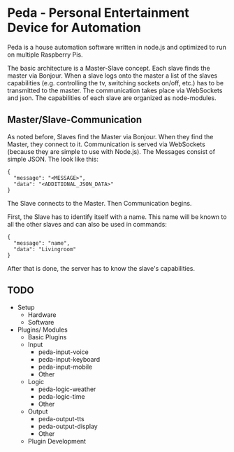 # Peda - Personal Entertainment Device for Automation

Peda is a house automation software written in node.js and optimized to run on multiple Raspberry Pis.

The basic architecture is a Master-Slave concept. Each slave finds the master via Bonjour. When a slave logs onto the master a list of the slaves capabilities (e.g. controlling the tv, switching sockets on/off, etc.) has to be transmitted to the master. The communication takes place via WebSockets and json. The capabilities of each slave are organized as node-modules.

## Master/Slave-Communication
As noted before, Slaves find the Master via Bonjour. When they find the Master, they connect to it. Communication is served via WebSockets (because they are simple to use with Node.js). The Messages consist of simple JSON. The look like this:
```
{
  "message": "<MESSAGE>",
  "data": "<ADDITIONAL_JSON_DATA>"
}
```
The Slave connects to the Master. Then Communication begins.

First, the Slave has to identify itself with a name. This name will be known to all the other slaves and can also be used in commands:
```
{ 
  "message": "name",
  "data": "Livingroom"
}
```

After that is done, the server has to know the slave's capabilities. 

## TODO
* Setup
  * Hardware
  * Software
* Plugins/ Modules
  *  Basic Plugins
    * Input
      * peda-input-voice
      * peda-input-keyboard
      * peda-input-mobile
      * Other
    * Logic
      * peda-logic-weather
      * peda-logic-time
      * Other
    * Output
      * peda-output-tts
      * peda-output-display
      * Other
  * Plugin Development


